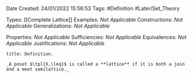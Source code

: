 <div class="topSpace"></div>

Date Created: 24/01/2022 15:56:53
Tags: #Definition #Later/Set_Theory

Types: [[Complete Lattice]]
Examples: _Not Applicable_
Constructions: _Not Applicable_
Generalizations: _Not Applicable_

Properties: _Not Applicable_
Sufficiencies: _Not Applicable_
Equivalences: _Not Applicable_
Justifications: _Not Applicable_

``` ad-Definition
title: Definition.

_A poset $\tpl{X,\leq}$ is called a **lattice** if it is both a join and a meet semilattice._

```
